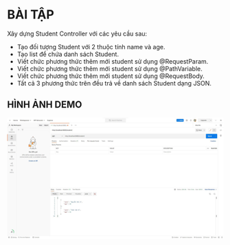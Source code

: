 # BÀI TẬP
Xây dựng Student Controller với các yêu cầu sau:
- Tạo đối tượng Student với 2 thuộc tính name và age.
- Tạo list để chứa danh sách Student.
- Viết chức phương thức thêm mới student sử dụng @RequestParam.
- Viết chức phương thức thêm mới student sử dụng @PathVariable.
- Viết chức phương thức thêm mới student sử dụng @RequestBody.
- Tất cả 3 phương thức trên đều trả về danh sách Student dạng JSON.

## HÌNH ẢNH DEMO
<p align="center">
<img src="https://raw.githubusercontent.com/Tynab/RESTful-API-Exercise/main/pic/0.jpg"></img>
</p>
